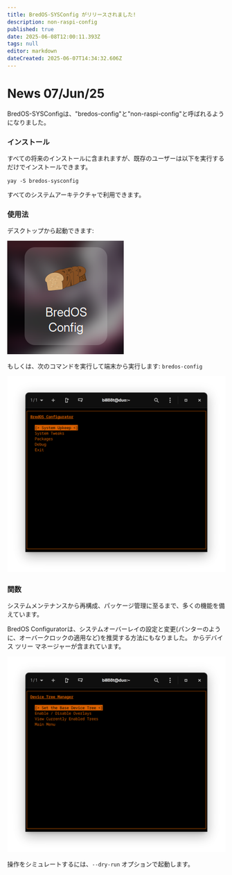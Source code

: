```yaml
---
title: BredOS-SYSConfig がリリースされました!
description: non-raspi-config
published: true
date: 2025-06-08T12:00:11.393Z
tags: null
editor: markdown
dateCreated: 2025-06-07T14:34:32.606Z
---
```


# News 07/Jun/25

BredOS-SYSConfigは、"bredos-config"と"non-raspi-config"と呼ばれるようになりました。

### インストール

すべての将来のインストールに含まれますが、既存のユーザーは以下を実行するだけでインストールできます。

```
yay -S bredos-sysconfig
```

すべてのシステムアーキテクチャで利用できます。

### 使用法

デスクトップから起動できます:

![sysconf-desk.png](/sysconf-desk.png)

もしくは、次のコマンドを実行して端末から実行します: `bredos-config`

![sysconf-main.png](/sysconf-main.png)

### 関数

システムメンテナンスから再構成、パッケージ管理に至るまで、多くの機能を備えています。

BredOS Configuratorは、システムオーバーレイの設定と変更(パンターのように、オーバークロックの適用など)を推奨する方法にもなりました。 からデバイス ツリー マネージャーが含まれています。

![sysconf-dt.png](/sysconf-dt.png)

操作をシミュレートするには、`--dry-run` オプションで起動します。